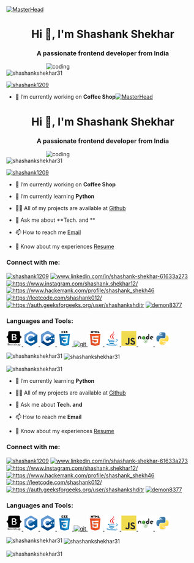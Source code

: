 [![MasterHead](https://t4.ftcdn.net/jpg/02/78/37/47/360_F_278374738_ypRn0utOVnebuhmpSrDiwkzFsdqEm0aa.jpg)](https://ShashankShekhar31.io)
<h1 align="center">Hi 👋, I'm Shashank Shekhar</h1>
<h3 align="center">A passionate frontend developer from India</h3>
<img align="right" alt="coding" width="400" src="https://cdn.dribbble.com/users/730703/screenshots/6581243/avento.gif">

<p align="left"> <img src="https://komarev.com/ghpvc/?username=shashankshekhar31&label=Profile%20views&color=0e75b6&style=flat" alt="shashankshekhar31" /> </p>

<p align="left"> <a href="https://twitter.com/shashank1209" target="blank"><img src="https://img.shields.io/twitter/follow/shashank1209?logo=twitter&style=for-the-badge" alt="shashank1209" /></a> </p>

- 🔭 I’m currently working on **Coffee Shop**[![MasterHead](https://t4.ftcdn.net/jpg/02/78/37/47/360_F_278374738_ypRn0utOVnebuhmpSrDiwkzFsdqEm0aa.jpg)](https://ShashankShekhar31.io)
<h1 align="center">Hi 👋, I'm Shashank Shekhar</h1>
<h3 align="center">A passionate frontend developer from India</h3>
<img align="right" alt="coding" width="400" src="https://cdn.dribbble.com/users/730703/screenshots/6581243/avento.gif">

<p align="left"> <img src="https://komarev.com/ghpvc/?username=shashankshekhar31&label=Profile%20views&color=0e75b6&style=flat" alt="shashankshekhar31" /> </p>

<p align="left"> <a href="https://twitter.com/shashank1209" target="blank"><img src="https://img.shields.io/twitter/follow/shashank1209?logo=twitter&style=for-the-badge" alt="shashank1209" /></a> </p>

- 🔭 I’m currently working on **Coffee Shop**

- 🌱 I’m currently learning **Python**

- 👨‍💻 All of my projects are available at [Github](Github)

- 💬 Ask me about **Tech. and **

- 📫 How to reach me [Email](Email)

- 📄 Know about my experiences [Resume](Resume)

<h3 align="left">Connect with me:</h3>
<p align="left">
<a href="https://twitter.com/shashank1209" target="blank"><img align="center" src="https://raw.githubusercontent.com/rahuldkjain/github-profile-readme-generator/master/src/images/icons/Social/twitter.svg" alt="shashank1209" height="30" width="40" /></a>
<a href="https://linkedin.com/in/www.linkedin.com/in/shashank-shekhar-61633a273" target="blank"><img align="center" src="https://raw.githubusercontent.com/rahuldkjain/github-profile-readme-generator/master/src/images/icons/Social/linked-in-alt.svg" alt="www.linkedin.com/in/shashank-shekhar-61633a273" height="30" width="40" /></a>
<a href="https://instagram.com/https://www.instagram.com/shashank.shekhar12/" target="blank"><img align="center" src="https://raw.githubusercontent.com/rahuldkjain/github-profile-readme-generator/master/src/images/icons/Social/instagram.svg" alt="https://www.instagram.com/shashank.shekhar12/" height="30" width="40" /></a>
<a href="https://www.hackerrank.com/https://www.hackerrank.com/profile/shashank_shekh46" target="blank"><img align="center" src="https://raw.githubusercontent.com/rahuldkjain/github-profile-readme-generator/master/src/images/icons/Social/hackerrank.svg" alt="https://www.hackerrank.com/profile/shashank_shekh46" height="30" width="40" /></a>
<a href="https://www.leetcode.com/https://leetcode.com/shashank012/" target="blank"><img align="center" src="https://raw.githubusercontent.com/rahuldkjain/github-profile-readme-generator/master/src/images/icons/Social/leet-code.svg" alt="https://leetcode.com/shashank012/" height="30" width="40" /></a>
<a href="https://auth.geeksforgeeks.org/user/https://auth.geeksforgeeks.org/user/shashankshditr" target="blank"><img align="center" src="https://raw.githubusercontent.com/rahuldkjain/github-profile-readme-generator/master/src/images/icons/Social/geeks-for-geeks.svg" alt="https://auth.geeksforgeeks.org/user/shashankshditr" height="30" width="40" /></a>
<a href="https://discord.gg/demon8377" target="blank"><img align="center" src="https://raw.githubusercontent.com/rahuldkjain/github-profile-readme-generator/master/src/images/icons/Social/discord.svg" alt="demon8377" height="30" width="40" /></a>
</p>

<h3 align="left">Languages and Tools:</h3>
<p align="left"> <a href="https://getbootstrap.com" target="_blank" rel="noreferrer"> <img src="https://raw.githubusercontent.com/devicons/devicon/master/icons/bootstrap/bootstrap-plain-wordmark.svg" alt="bootstrap" width="40" height="40"/> </a> <a href="https://www.cprogramming.com/" target="_blank" rel="noreferrer"> <img src="https://raw.githubusercontent.com/devicons/devicon/master/icons/c/c-original.svg" alt="c" width="40" height="40"/> </a> <a href="https://www.w3schools.com/cpp/" target="_blank" rel="noreferrer"> <img src="https://raw.githubusercontent.com/devicons/devicon/master/icons/cplusplus/cplusplus-original.svg" alt="cplusplus" width="40" height="40"/> </a> <a href="https://www.w3schools.com/css/" target="_blank" rel="noreferrer"> <img src="https://raw.githubusercontent.com/devicons/devicon/master/icons/css3/css3-original-wordmark.svg" alt="css3" width="40" height="40"/> </a> <a href="https://git-scm.com/" target="_blank" rel="noreferrer"> <img src="https://www.vectorlogo.zone/logos/git-scm/git-scm-icon.svg" alt="git" width="40" height="40"/> </a> <a href="https://www.w3.org/html/" target="_blank" rel="noreferrer"> <img src="https://raw.githubusercontent.com/devicons/devicon/master/icons/html5/html5-original-wordmark.svg" alt="html5" width="40" height="40"/> </a> <a href="https://www.java.com" target="_blank" rel="noreferrer"> <img src="https://raw.githubusercontent.com/devicons/devicon/master/icons/java/java-original.svg" alt="java" width="40" height="40"/> </a> <a href="https://developer.mozilla.org/en-US/docs/Web/JavaScript" target="_blank" rel="noreferrer"> <img src="https://raw.githubusercontent.com/devicons/devicon/master/icons/javascript/javascript-original.svg" alt="javascript" width="40" height="40"/> </a> <a href="https://nodejs.org" target="_blank" rel="noreferrer"> <img src="https://raw.githubusercontent.com/devicons/devicon/master/icons/nodejs/nodejs-original-wordmark.svg" alt="nodejs" width="40" height="40"/> </a> <a href="https://www.python.org" target="_blank" rel="noreferrer"> <img src="https://raw.githubusercontent.com/devicons/devicon/master/icons/python/python-original.svg" alt="python" width="40" height="40"/> </a> </p>

<p><img align="left" src="https://github-readme-stats.vercel.app/api/top-langs?username=shashankshekhar31&show_icons=true&locale=en&layout=compact" alt="shashankshekhar31" /></p>

<p>&nbsp;<img align="center" src="https://github-readme-stats.vercel.app/api?username=shashankshekhar31&show_icons=true&locale=en" alt="shashankshekhar31" /></p>

<p><img align="center" src="https://github-readme-streak-stats.herokuapp.com/?user=shashankshekhar31&" alt="shashankshekhar31" /></p>


- 🌱 I’m currently learning **Python**

- 👨‍💻 All of my projects are available at [Github](Github)

- 💬 Ask me about **Tech. and**

- 📫 How to reach me **Email**

- 📄 Know about my experiences [Resume](Resume)

<h3 align="left">Connect with me:</h3>
<p align="left">
<a href="https://twitter.com/shashank1209" target="blank"><img align="center" src="https://raw.githubusercontent.com/rahuldkjain/github-profile-readme-generator/master/src/images/icons/Social/twitter.svg" alt="shashank1209" height="30" width="40" /></a>
<a href="https://linkedin.com/in/www.linkedin.com/in/shashank-shekhar-61633a273" target="blank"><img align="center" src="https://raw.githubusercontent.com/rahuldkjain/github-profile-readme-generator/master/src/images/icons/Social/linked-in-alt.svg" alt="www.linkedin.com/in/shashank-shekhar-61633a273" height="30" width="40" /></a>
<a href="https://instagram.com/https://www.instagram.com/shashank.shekhar12/" target="blank"><img align="center" src="https://raw.githubusercontent.com/rahuldkjain/github-profile-readme-generator/master/src/images/icons/Social/instagram.svg" alt="https://www.instagram.com/shashank.shekhar12/" height="30" width="40" /></a>
<a href="https://www.hackerrank.com/https://www.hackerrank.com/profile/shashank_shekh46" target="blank"><img align="center" src="https://raw.githubusercontent.com/rahuldkjain/github-profile-readme-generator/master/src/images/icons/Social/hackerrank.svg" alt="https://www.hackerrank.com/profile/shashank_shekh46" height="30" width="40" /></a>
<a href="https://www.leetcode.com/https://leetcode.com/shashank012/" target="blank"><img align="center" src="https://raw.githubusercontent.com/rahuldkjain/github-profile-readme-generator/master/src/images/icons/Social/leet-code.svg" alt="https://leetcode.com/shashank012/" height="30" width="40" /></a>
<a href="https://auth.geeksforgeeks.org/user/https://auth.geeksforgeeks.org/user/shashankshditr" target="blank"><img align="center" src="https://raw.githubusercontent.com/rahuldkjain/github-profile-readme-generator/master/src/images/icons/Social/geeks-for-geeks.svg" alt="https://auth.geeksforgeeks.org/user/shashankshditr" height="30" width="40" /></a>
<a href="https://discord.gg/demon8377" target="blank"><img align="center" src="https://raw.githubusercontent.com/rahuldkjain/github-profile-readme-generator/master/src/images/icons/Social/discord.svg" alt="demon8377" height="30" width="40" /></a>
</p>

<h3 align="left">Languages and Tools:</h3>
<p align="left"> <a href="https://getbootstrap.com" target="_blank" rel="noreferrer"> <img src="https://raw.githubusercontent.com/devicons/devicon/master/icons/bootstrap/bootstrap-plain-wordmark.svg" alt="bootstrap" width="40" height="40"/> </a> <a href="https://www.cprogramming.com/" target="_blank" rel="noreferrer"> <img src="https://raw.githubusercontent.com/devicons/devicon/master/icons/c/c-original.svg" alt="c" width="40" height="40"/> </a> <a href="https://www.w3schools.com/cpp/" target="_blank" rel="noreferrer"> <img src="https://raw.githubusercontent.com/devicons/devicon/master/icons/cplusplus/cplusplus-original.svg" alt="cplusplus" width="40" height="40"/> </a> <a href="https://www.w3schools.com/css/" target="_blank" rel="noreferrer"> <img src="https://raw.githubusercontent.com/devicons/devicon/master/icons/css3/css3-original-wordmark.svg" alt="css3" width="40" height="40"/> </a> <a href="https://git-scm.com/" target="_blank" rel="noreferrer"> <img src="https://www.vectorlogo.zone/logos/git-scm/git-scm-icon.svg" alt="git" width="40" height="40"/> </a> <a href="https://www.w3.org/html/" target="_blank" rel="noreferrer"> <img src="https://raw.githubusercontent.com/devicons/devicon/master/icons/html5/html5-original-wordmark.svg" alt="html5" width="40" height="40"/> </a> <a href="https://www.java.com" target="_blank" rel="noreferrer"> <img src="https://raw.githubusercontent.com/devicons/devicon/master/icons/java/java-original.svg" alt="java" width="40" height="40"/> </a> <a href="https://developer.mozilla.org/en-US/docs/Web/JavaScript" target="_blank" rel="noreferrer"> <img src="https://raw.githubusercontent.com/devicons/devicon/master/icons/javascript/javascript-original.svg" alt="javascript" width="40" height="40"/> </a> <a href="https://nodejs.org" target="_blank" rel="noreferrer"> <img src="https://raw.githubusercontent.com/devicons/devicon/master/icons/nodejs/nodejs-original-wordmark.svg" alt="nodejs" width="40" height="40"/> </a> <a href="https://www.python.org" target="_blank" rel="noreferrer"> <img src="https://raw.githubusercontent.com/devicons/devicon/master/icons/python/python-original.svg" alt="python" width="40" height="40"/> </a> </p>

<p><img align="left" src="https://github-readme-stats.vercel.app/api/top-langs?username=shashankshekhar31&show_icons=true&locale=en&layout=compact" alt="shashankshekhar31" /></p>

<p>&nbsp;<img align="center" src="https://github-readme-stats.vercel.app/api?username=shashankshekhar31&show_icons=true&locale=en" alt="shashankshekhar31" /></p>

<p><img align="center" src="https://github-readme-streak-stats.herokuapp.com/?user=shashankshekhar31&" alt="shashankshekhar31" /></p>
